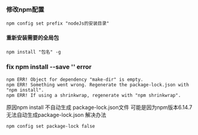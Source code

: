 ### 修改npm配置
``````
npm config set prefix "nodeJs的安装目录"
``````
#### 重新安装需要的全局包
``````
npm install "包名" -g
``````
### fix npm install --save '' error
``````
npm ERR! Object for dependency "make-dir" is empty.
npm ERR! Something went wrong. Regenerate the package-lock.json with "npm install".
npm ERR! If using a shrinkwrap, regenerate with "npm shrinkwrap".
``````
原因npm install 不自动生成 package-lock.json文件
可能是因为npm版本6.14.7无法自动生成package-lock.json
解决办法
``````
npm config set package-lock false
``````
